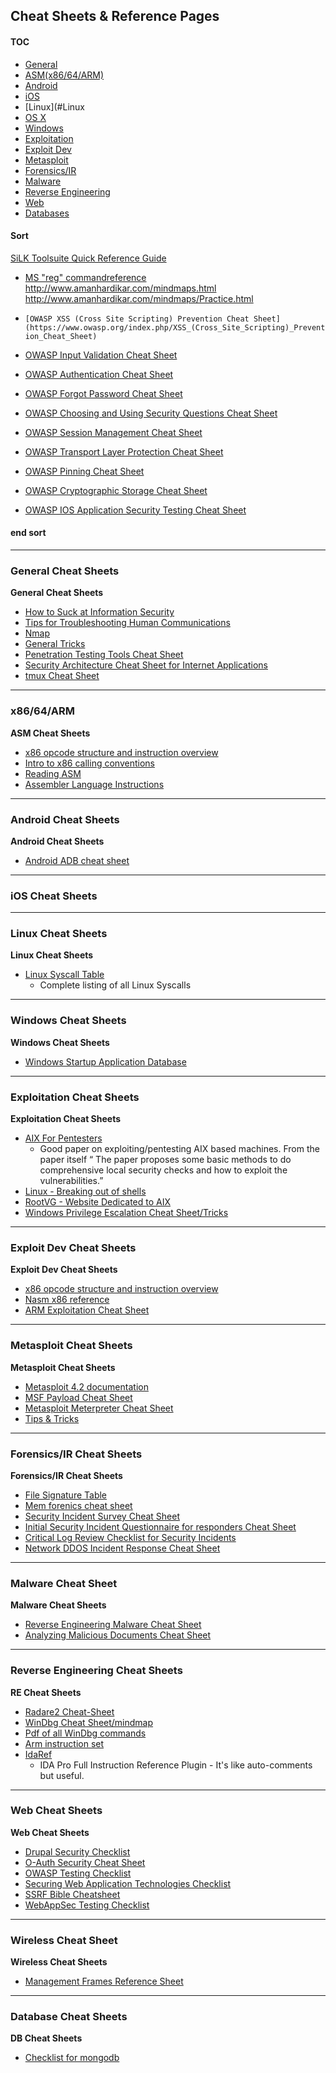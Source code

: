 ## Cheat Sheets & Reference Pages


#### TOC
* [General](#General)
* [ASM(x86/64/ARM)](#ASM)
* [Android](#Android)
* [iOS](#ios)
* [Linux](#Linux
* [OS X](#OSX)
* [Windows](#Windows)
* [Exploitation](#Exploitation)
* [Exploit Dev](#Exploit)
* [Metasploit](#Metasploit)
* [Forensics/IR](#For)
* [Malware](#Malware)
* [Reverse Engineering](#RE) 
* [Web](#Web)
* [Databases](#DB)





#### Sort

[SiLK Toolsuite Quick Reference Guide](https://tools.netsa.cert.org/silk/silk-quickref.pdf)
* [MS "reg" commandreference](http://www.computerhope.com/reg.htm)
http://www.amanhardikar.com/mindmaps.html
http://www.amanhardikar.com/mindmaps/Practice.html

* `[OWASP XSS (Cross Site Scripting) Prevention Cheat Sheet](https://www.owasp.org/index.php/XSS_(Cross_Site_Scripting)_Prevention_Cheat_Sheet)`
* [OWASP Input Validation Cheat Sheet](https://www.owasp.org/index.php/Input_Validation_Cheat_Sheet)
* [OWASP Authentication Cheat Sheet](https://www.owasp.org/index.php/Authentication_Cheat_Sheet)
* [OWASP Forgot Password Cheat Sheet](https://www.owasp.org/index.php/Forgot_Password_Cheat_Sheet)
* [OWASP Choosing and Using Security Questions Cheat Sheet](https://www.owasp.org/index.php/Choosing_and_Using_Security_Questions_Cheat_Sheet)
* [OWASP Session Management Cheat Sheet](https://www.owasp.org/index.php/Session_Management_Cheat_Sheet)
* [OWASP Transport Layer Protection Cheat Sheet](https://www.owasp.org/index.php/Transport_Layer_Protection_Cheat_Sheet)
* [OWASP Pinning Cheat Sheet](https://www.owasp.org/index.php/Pinning_Cheat_Sheet)
* [OWASP Cryptographic Storage Cheat Sheet](https://www.owasp.org/index.php/Cryptographic_Storage_Cheat_Sheet)
* [OWASP IOS Application Security Testing Cheat Sheet](https://www.owasp.org/index.php/IOS_Application_Security_Testing_Cheat_Sheet#Insecure_data_storage)


#### end sort


----------
### <a name="General">General Cheat Sheets</a>
**General Cheat Sheets**
* [How to Suck at Information Security](https://zeltser.com/suck-at-security-cheat-sheet/)
* [Tips for Troubleshooting Human Communications](https://zeltser.com/human-communications-cheat-sheet/)
* [Nmap](https://highon.coffee/docs/nmap/)
* [General Tricks](http://averagesecurityguy.info/cheat-sheet/)
* [Penetration Testing Tools Cheat Sheet](https://highon.coffee/blog/penetration-testing-tools-cheat-sheet/)
* [Security Architecture Cheat Sheet for Internet Applications](https://zeltser.com/security-architecture-cheat-sheet/)
* [tmux Cheat Sheet](http://tmuxcheatsheet.com/)



----------
### <a name="ASM">x86/64/ARM</a>
**ASM Cheat Sheets**
* [x86 opcode structure and instruction overview](http://pnx.tf/files/x86_opcode_structure_and_instruction_overview.pdf)
* [Intro to x86 calling conventions](http://codearcana.com/posts/2013/05/21/a-brief-introduction-to-x86-calling-conventions.html)
* [Reading ASM](http://cseweb.ucsd.edu/classes/sp11/cse141/pdf/02/S01_x86_64.key.pdf)
* [Assembler Language Instructions](http://www.laynetworks.com/assembly%20tutorials3.htm)


----------
### <a name="Android">Android Cheat Sheets</a>
**Android Cheat Sheets**
* [Android ADB cheat sheet](https://github.com/maldroid/adb_cheatsheet/blob/master/cheatsheet.pdf?raw=true)




----------
### <a name="ios">iOS Cheat Sheets</a>



----------
### <a name="Linux">Linux Cheat Sheets</a>
**Linux Cheat Sheets**
* [Linux Syscall Table](http://www.informatik.htw-dresden.de/~beck/ASM/syscall_list.html)
	* Complete listing of all Linux Syscalls




----------
### <a name="Windows">Windows Cheat Sheets</a>
**Windows Cheat Sheets**
* [Windows Startup Application Database](http://www.pacs-portal.co.uk/startup_content.php)



----------
### <a name="Exploitation">Exploitation Cheat Sheets</a>
**Exploitation Cheat Sheets**
* [AIX For Pentesters](http://www.giac.org/paper/gpen/6684/aix-penetration-testers/125890)
	* Good paper on exploiting/pentesting AIX based machines. From the paper itself “ The paper proposes some basic methods to do comprehensive local security checks and how to exploit the vulnerabilities.”
* [Linux - Breaking out of shells](https://highon.coffee/docs/linux-commands/#breaking-out-of-limited-shells)
* [RootVG - Website Dedicated to AIX](http://www.rootvg.net/content/view/102/98/)
* [Windows Privilege Escalation Cheat Sheet/Tricks](http://it-ovid.blogspot.fr/2012/02/windows-privilege-escalation.html)




----------
### <a name="Exploitation">Exploit Dev Cheat Sheets</a>
**Exploit Dev Cheat Sheets**
* [x86 opcode structure and instruction overview](http://pnx.tf/files/x86_opcode_structure_and_instruction_overview.pdf)
* [Nasm x86 reference](https://www.cs.uaf.edu/2006/fall/cs301/support/x86/)
* [ARM Exploitation Cheat Sheet](https://azeria-labs.com/assembly-basics-cheatsheet/)

----------
### <a name="Metasploit">Metasploit Cheat Sheets</a>
**Metasploit Cheat Sheets**
* [Metasploit 4.2 documentation](https://community.rapid7.com/docs/DOC-1751)
* [MSF Payload Cheat Sheet](http://aerokid240.blogspot.com/2009/11/msfpayload-goodness-cheatsheet.html)
* [Metasploit Meterpreter Cheat Sheet](https://scadahacker.com/library/Documents/Cheat_Sheets/Hacking%20-%20Meterpreter%20Cheat%20%20Sheet.pdf)
* [Tips & Tricks](https://en.wikibooks.org/wiki/Metasploit/Tips_and_Tricks)




----------
### <a name="For">Forensics/IR Cheat Sheets</a>
**Forensics/IR Cheat Sheets**
* [File Signature Table](http://www.garykessler.net/library/file_sigs.html)
* [Mem forenics cheat sheet](http://forensicmethods.com/wp-content/uploads/2012/04/Memory-Forensics-Cheat-Sheet-v1.pdf)
* [Security Incident Survey Cheat Sheet](https://zeltser.com/security-incident-survey-cheat-sheet/)
* [Initial Security Incident Questionnaire for responders Cheat Sheet](https://zeltser.com/security-incident-questionnaire-cheat-sheet/)
* [Critical Log Review Checklist for Security Incidents](https://zeltser.com/security-incident-log-review-checklist/)
* [Network DDOS Incident Response Cheat Sheet](https://zeltser.com/ddos-incident-cheat-sheet/)


----------
### <a name="Malware">Malware Cheat Sheet</a>
**Malware Cheat Sheets**
* [Reverse Engineering Malware Cheat Sheet](https://zeltser.com/reverse-malware-cheat-sheet/)
* [Analyzing Malicious Documents Cheat Sheet](https://zeltser.com/analyzing-malicious-documents/)



----------
### <a name="RE">Reverse Engineering Cheat Sheets</a>
**RE Cheat Sheets**
* [Radare2 Cheat-Sheet](https://github.com/pwntester/cheatsheets/blob/master/radare2.md)
* [WinDbg Cheat Sheet/mindmap](http://tylerhalfpop.com/2014/08/16/windbg-cheatsheet/)
* [Pdf of all WinDbg commands](http://windbg.info/download/doc/pdf/WinDbg_cmds.pdf)
* [Arm instruction set](http://simplemachines.it/doc/arm_inst.pdf)
* [IdaRef](https://github.com/nologic/idaref)
	* IDA Pro Full Instruction Reference Plugin - It's like auto-comments but useful.


----------
### <a name="Web">Web Cheat Sheets</a>
**Web Cheat Sheets**
* [Drupal Security Checklist](https://github.com/gfoss/attacking-drupal/blob/master/presentation/drupal-security-checklist.pdf)
* [O-Auth Security Cheat Sheet](http://www.oauthsecurity.com/)
* [OWASP Testing Checklist](https://www.owasp.org/index.php/Testing_Checklist)
* [Securing Web Application Technologies Checklist](http://www.securingthehuman.org/developer/swat)
* [SSRF Bible Cheatsheet](https://docs.google.com/document/d/1v1TkWZtrhzRLy0bYXBcdLUedXGb9njTNIJXa3u9akHM/edit)
* [WebAppSec Testing Checklist](http://tuppad.com/blog/wp-content/uploads/2012/03/WebApp_Sec_Testing_Checklist.pdf)

----------
### Wireless Cheat Sheet
**Wireless Cheat Sheets**
* [Management Frames Reference Sheet](http://download.aircrack-ng.org/wiki-files/other/managementframes.pdf)


----------
### <a name="DB">Database Cheat Sheets</a>
**DB Cheat Sheets**
* [Checklist for mongodb](http://blog.mongodirector.com/10-tips-to-improve-your-mongodb-security/)
